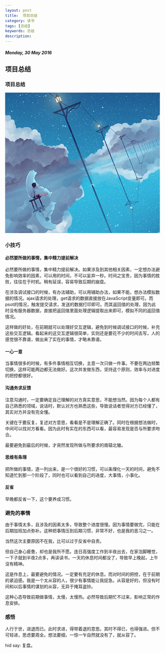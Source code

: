 ```yaml
---
layout: post
title:  项目总结
category: 读书
tags: [总结]
keywords: 总结
description:
---
```


##### Monday, 30 May 2016

## 项目总结

### 项目总结

![nice](/../../assets/img/book/2016/nice_12.jpg)

### 小技巧

#### 必然要所做的事情，集中精力提前解决

必然要所做的事情，集中精力提前解决。如果涉及到其他相关因素，一定想办法避免影响效率的因素，可以用的时间，不可以妄弃一秒。时间之宝贵，因为事情的胜败，往往在于时机。稍有延误，容易导致后期的崩盘。

在涉及调试接口的时候，有办法辅助，可以用辅助办法，如果不能，想办法模拟数据的情况。ajax请求的处理，get请求的数据直接放在JavaScript变量即可。而psot的情况，触发提交请求，发送的数据打印即可。而其返回值的处理，因为此时没有服务器数据，直接把返回值里面处理逻辑提取出来即可，模拟不同的返回值情况。

这样做的好处，在前期就可以处理好交互逻辑，避免到时候调试接口的时候，补充这些交互逻辑。看起来的这交互逻辑很简单，实则还是要花不少的时间去写，人的感觉很不靠谱，做出来了实在的事情，才略未靠谱。

#### 一心一意

当事情很多的时候，有多件事情相互切换，主意一次只做一件事。不要在两边频繁切换，这样可能两边都无法做好。这次并发做东西，坚持这个原则，效率与对进度的把控都很好。

#### 沟通务求反馈

注意沟通时，一定要确定自己理解的对方真实意思，不能想当然。因为每个人都有自己熟悉的领域，说话时，默认对方也熟悉这些，导致说话者觉得对方已经懂了，其实对方并没有完全懂。

关键在于要反复，复述对方意思，看看是不是理解正确了。同时在根据想法做时，中间可以找对方看看。因为此时有实在的东西可以看，最容易发现是否与所要求吻合。

最要避免到最后的时候，才突然发现所做与所要求的南辕北辙。

#### 思维有条理

把所做的事情，逐一列出来，是一个很好的习惯，可以条理化一天的时间，避免不知道忙到那一个阶段了，同时也可以看到自己的进度，大事情，小事化。

#### 反省

早晚都反省一下，这个要养成习惯。 

### 避免的事情 

由于事情太多，且涉及的因素太多，导致整个进度很慢。因为事情要做完，只能在后期加班加点弥补。这种把事情压到后期习惯，非常不好，也是我的恶习之一。

当然这次主要原因不在我，比可以过于反省中自责。

但自己身心疲惫，却也是我所不愿。连日高强度工作到半夜出去，在家泡脚睡觉，一下子就到半夜2点多，再读读书，一天的休息时间都没了，导致早上晚起，上午没有精神。

这是作息上，最要避免的情况。一定要有充足的休息。而对时间的把控，在于前期的紧迫感。我是一个太从容的人，很少有事情能让我捉急。从容是好的，但没有时间和以后事情的谋划的从容，无异于掩耳盗铃。

这种心态导致前期做事情，太慢，太慢热。必然导致后期忙不过来，影响正常的作息安排。

### 感悟

人行于世，进退而已。此时求进，得带着退的意思。其时不得已，也得强进。但不可轻进，思虑要周全。想法要细，一惊一乍自然就没有了，就从容了。

hid say: 复盘。
